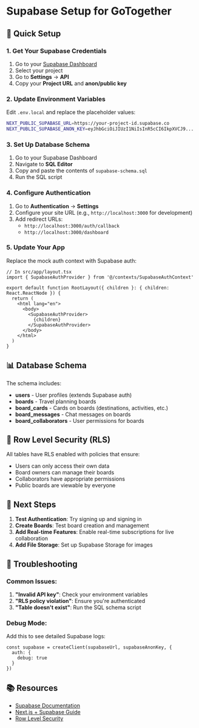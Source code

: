 # Supabase Setup for GoTogether

## 🚀 Quick Setup

### 1. Get Your Supabase Credentials

1. Go to your [Supabase Dashboard](https://supabase.com/dashboard)
2. Select your project
3. Go to **Settings** → **API**
4. Copy your **Project URL** and **anon/public key**

### 2. Update Environment Variables

Edit `.env.local` and replace the placeholder values:

```bash
NEXT_PUBLIC_SUPABASE_URL=https://your-project-id.supabase.co
NEXT_PUBLIC_SUPABASE_ANON_KEY=eyJhbGciOiJIUzI1NiIsInR5cCI6IkpXVCJ9...
```

### 3. Set Up Database Schema

1. Go to your Supabase Dashboard
2. Navigate to **SQL Editor**
3. Copy and paste the contents of `supabase-schema.sql`
4. Run the SQL script

### 4. Configure Authentication

1. Go to **Authentication** → **Settings**
2. Configure your site URL (e.g., `http://localhost:3000` for development)
3. Add redirect URLs:
   - `http://localhost:3000/auth/callback`
   - `http://localhost:3000/dashboard`

### 5. Update Your App

Replace the mock auth context with Supabase auth:

```tsx
// In src/app/layout.tsx
import { SupabaseAuthProvider } from '@/contexts/SupabaseAuthContext'

export default function RootLayout({ children }: { children: React.ReactNode }) {
  return (
    <html lang="en">
      <body>
        <SupabaseAuthProvider>
          {children}
        </SupabaseAuthProvider>
      </body>
    </html>
  )
}
```

## 📊 Database Schema

The schema includes:

- **users** - User profiles (extends Supabase auth)
- **boards** - Travel planning boards
- **board_cards** - Cards on boards (destinations, activities, etc.)
- **board_messages** - Chat messages on boards
- **board_collaborators** - User permissions for boards

## 🔐 Row Level Security (RLS)

All tables have RLS enabled with policies that ensure:
- Users can only access their own data
- Board owners can manage their boards
- Collaborators have appropriate permissions
- Public boards are viewable by everyone

## 🚀 Next Steps

1. **Test Authentication**: Try signing up and signing in
2. **Create Boards**: Test board creation and management
3. **Add Real-time Features**: Enable real-time subscriptions for live collaboration
4. **Add File Storage**: Set up Supabase Storage for images

## 🔧 Troubleshooting

### Common Issues:

1. **"Invalid API key"**: Check your environment variables
2. **"RLS policy violation"**: Ensure you're authenticated
3. **"Table doesn't exist"**: Run the SQL schema script

### Debug Mode:

Add this to see detailed Supabase logs:

```tsx
const supabase = createClient(supabaseUrl, supabaseAnonKey, {
  auth: {
    debug: true
  }
})
```

## 📚 Resources

- [Supabase Documentation](https://supabase.com/docs)
- [Next.js + Supabase Guide](https://supabase.com/docs/guides/getting-started/tutorials/with-nextjs)
- [Row Level Security](https://supabase.com/docs/guides/auth/row-level-security) 